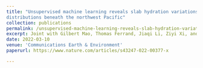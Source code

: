 ```yaml
---
title: "Unsupervised machine learning reveals slab hydration variations from deep earthquake
distributions beneath the northwest Pacific"
collection: publications
permalink: /unsupervised-machine-learning-reveals-slab-hydration-variations-from-deep-earthquake-distributions-beneath-the-northwest-Pacific
excerpt: Joint with Gilbert Mao, Thomas Ferrand, Jiaqi Li, Ziyi Xi, and Min Chen. <br> Paper resulting from a Research Experience for Undergraduates (REU) at Michigan University in the summer of 2019. 
date: 2022-03-10
venue: 'Communications Earth & Environment'
paperurl: https://www.nature.com/articles/s43247-022-00377-x

---
```



